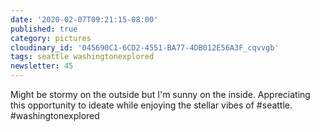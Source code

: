 ```yaml
---
date: '2020-02-07T09:21:15-08:00'
published: true
category: pictures
cloudinary_id: '045690C1-6CD2-4551-BA77-4DB012E56A3F_cqvvgb'
tags: seattle washingtonexplored
newsletter: 45
---
```


Might be stormy on the outside but I'm sunny on the inside. Appreciating this opportunity to ideate while enjoying the stellar vibes of #seattle. #washingtonexplored